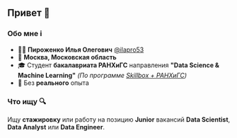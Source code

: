 ## Привет 👋

### Обо мне ℹ️

- 🙋‍♂️ **Пироженко Илья Олегович** [@ilapro53](https://github.com/ilapro53)
- 📍 **Москва, Московская область**
- 🎓 Студент **бакалавриата РАНХиГС** направления **"Data Science & Machine Learning"** _(По программе [Skillbox + РАНХиГС](https://skillbox.ru/media/education/skillbox_i_rankhigs_otkryli_sovmestnyy_onlayn_bakalavriat/))_
- 💼 Без **реального** опыта

### Что ищу 🔍

Ищу **стажировку** или работу на позицию **Junior** вакансий **Data Scientist**, **Data Analyst** или **Data Engineer**.
